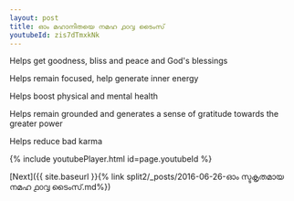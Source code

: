 ```yaml
---
layout: post
title: ഓം മഹാനിതയെ നമഹ ൧൦൮ ടൈംസ്
youtubeId: zis7dTmxkNk
---
```

 
 
Helps get goodness, bliss and peace and God's blessings
 
Helps remain focused, help generate inner energy 
 
Helps boost physical and mental health 
 
Helps remain grounded and generates a sense of gratitude towards the greater power 
 
Helps reduce bad karma
 
 
 
 


{% include youtubePlayer.html id=page.youtubeId %}
 
[Next]({{ site.baseurl }}{% link  split2/_posts/2016-06-26-ഓം സ്ടകൃതമായ നമഹ ൧൦൮ ടൈംസ്.md%})
 
